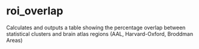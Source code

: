 # roi_overlap
Calculates and outputs a table showing the percentage overlap between statistical clusters and brain atlas regions (AAL, Harvard-Oxford, Broddman Areas)
